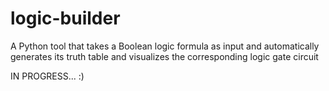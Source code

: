 # logic-builder
A Python tool that takes a Boolean logic formula as input and automatically generates its truth table and visualizes the corresponding logic gate circuit


IN PROGRESS... :)
